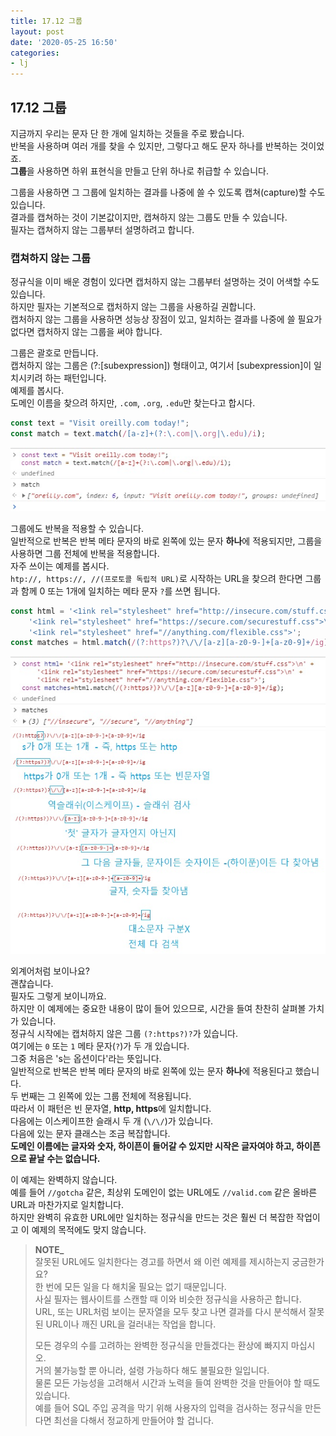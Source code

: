```yaml
---
title: 17.12 그룹
layout: post
date: '2020-05-25 16:50'
categories:
- lj
---
```


## 17.12 그룹

지금까지 우리는 문자 단 한 개에 일치하는 것들을 주로 봤습니다.  
반복을 사용하며 여러 개를 찾을 수 있지만, 그렇다고 해도 문자 하나를 반복하는 것이었죠.  
**그룹**을 사용하면 하위 표현식을 만들고 단위 하나로 취급할 수 있습니다.

그룹을 사용하면 그 그룹에 일치하는 결과를 나중에 쓸 수 있도록 캡쳐(capture)할 수도 있습니다.  
결과를 캡쳐하는 것이 기본값이지만, 캡쳐하지 않는 그룹도 만들 수 있습니다.  
필자는 캡쳐하지 않는 그룹부터 설명하려고 합니다.

### 캡쳐하지 않는 그룹

정규식을 이미 배운 경험이 있다면 캡처하지 않는 그룹부터 설명하는 것이 어색할 수도 있습니다.  
하지만 필자는 기본적으로 캡처하지 않는 그룹을 사용하길 권합니다.  
캡처하지 않는 그룹을 사용하면 성능상 장점이 있고, 일치하는 결과를 나중에 쓸 필요가 없다면 캡처하지 않는 그룹을 써야 합니다.

그룹은 괄호로 만듭니다.  
캡처하지 않는 그룹은 (?:[subexpression]) 형태이고, 여기서 [subexpression]이 일치시키려 하는 패턴입니다.  
예제를 봅시다.  
도메인 이름을 찾으려 하지만, `.com`, `.org`, `.edu`만 찾는다고 합시다.

```javascript
const text = "Visit oreilly.com today!";
const match = text.match(/[a-z]+(?:\.com|\.org|\.edu)/i);
```

![](/static/img/learningjs/image170.jpg)

그룹에도 반복을 적용할 수 있습니다.  
일반적으로 반복은 반복 메타 문자의 바로 왼쪽에 있는 문자 **하나**에 적용되지만, 그룹을 사용하면 그룹 전체에 반복을 적용합니다.  
자주 쓰이는 예제를 봅시다.  
`htp://, https://, //(프로토콜 독립적 URL)`로 시작하는 URL을 찾으려 한다면 그룹과 함께 0 또는 1개에 일치하는 메타 문자 `?`를 쓰면 됩니다.

```javascript
const html = '<1ink rel="stylesheet" href="http://insecure.com/stuff.css">\n' + 
    '<1ink rel="stylesheet" href="https://secure.com/securestuff.css">\n' + 
    '<1ink rel="stylesheet" href="//anything.com/flexible.css">';
const matches = html.match(/(?:https?)?\/\/[a-z][a-z0-9-]+[a-z0-9]+/ig);
```

![](/static/img/learningjs/image171.jpg)
![](/static/img/learningjs/image172.jpg)

외계어처럼 보이나요?  
괜찮습니다.  
필자도 그렇게 보이니까요.  
하지만 이 예제에는 중요한 내용이 많이 들어 있으므로, 시간을 들여 찬찬히 살펴볼 가치가 있습니다.  
정규식 시작에는 캡처하지 않은 그룹 `(?:https?)?`가 있습니다.  
여기에는 `0` 또는 `1` 메타 문자(`?`)가 두 개 있습니다.  
그중 처음은 's는 옵션이다'라는 뜻입니다.  
일반적으로 반복은 반복 메타 문자의 바로 왼쪽에 있는 문자 **하나**에 적용된다고 했습니다.  
두 번째는 그 왼쪽에 있는 그룹 전체에 적용됩니다.  
따라서 이 패턴은 빈 문자열, **http, https**에 일치합니다.  
다음에는 이스케이프한 슬래시 두 개 (`\/\/`)가 있습니다.  
다음에 있는 문자 클래스는 조금 복잡합니다.  
**도메인 이름에는 글자와 숫자, 하이픈이 들어갈 수 있지만 시작은 글자여야 하고, 하이픈으로 끝날 수는 없습니다.**

이 예제는 완벽하지 않습니다.  
예를 들어 `//gotcha` 같은, 최상위 도메인이 없는 URL에도 `//valid.com` 같은 올바른 URL과 마찬가지로 일치합니다.  
하지만 완벽히 유효한 URL에만 일치하는 정규식을 만드는 것은 훨씬 더 복잡한 작업이고 이 예제의 목적에도 맞지 않습니다.

>**NOTE_**  
>잘못된 URL에도 일치한다는 경고를 하면서 왜 이런 예제를 제시하는지 궁금한가요?  
>한 번에 모든 일을 다 해치울 필요는 없기 때문입니다.  
>사실 필자는 웹사이트를 스캔할 때 이와 비슷한 정규식을 사용하곤 합니다.  
>URL, 또는 URL처럼 보이는 문자열을 모두 찾고 나면 결과를 다시 분석해서 잘못된 URL이나 깨진 URL을 걸러내는 작업을 합니다.
>
>모든 경우의 수를 고려하는 완벽한 정규식을 만들겠다는 환상에 빠지지 마십시오.  
>거의 불가능할 뿐 아니라, 설령 가능하다 해도 불필요한 일입니다.  
>물론 모든 가능성을 고려해서 시간과 노력을 들여 완벽한 것을 만들어야 할 때도 있습니다.  
>예를 들어 SQL 주입 공격을 막기 위해 사용자의 입력을 검사하는 정규식을 만든다면 최선을 다해서 정교하게 만들어야 할 겁니다.